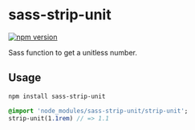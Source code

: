 # sass-strip-unit

[![npm version](https://badge.fury.io/js/sass-strip-unit.svg)](https://badge.fury.io/js/sass-strip-unit)

Sass function to get a unitless number.

## Usage

```bash
npm install sass-strip-unit
```

```sass
@import 'node_modules/sass-strip-unit/strip-unit';
strip-unit(1.1rem) // => 1.1
```